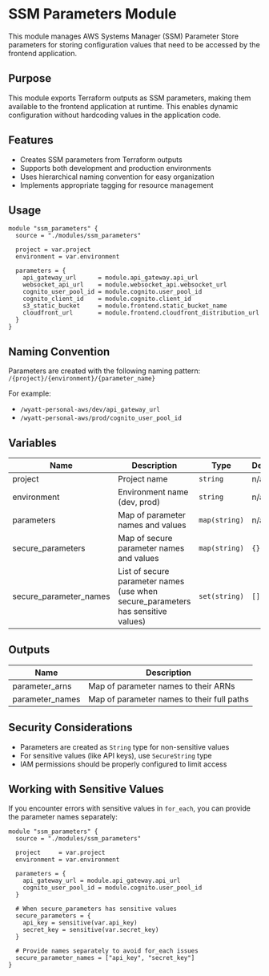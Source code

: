 # SSM Parameters Module

This module manages AWS Systems Manager (SSM) Parameter Store parameters for storing configuration values that need to be accessed by the frontend application.

## Purpose

This module exports Terraform outputs as SSM parameters, making them available to the frontend application at runtime. This enables dynamic configuration without hardcoding values in the application code.

## Features

- Creates SSM parameters from Terraform outputs
- Supports both development and production environments
- Uses hierarchical naming convention for easy organization
- Implements appropriate tagging for resource management

## Usage

```hcl
module "ssm_parameters" {
  source = "./modules/ssm_parameters"

  project = var.project
  environment = var.environment

  parameters = {
    api_gateway_url      = module.api_gateway.api_url
    websocket_api_url    = module.websocket_api.websocket_url
    cognito_user_pool_id = module.cognito.user_pool_id
    cognito_client_id    = module.cognito.client_id
    s3_static_bucket     = module.frontend.static_bucket_name
    cloudfront_url       = module.frontend.cloudfront_distribution_url
  }
}
```

## Naming Convention

Parameters are created with the following naming pattern:
`/{project}/{environment}/{parameter_name}`

For example:
- `/wyatt-personal-aws/dev/api_gateway_url`
- `/wyatt-personal-aws/prod/cognito_user_pool_id`

## Variables

| Name | Description | Type | Default | Required |
|------|-------------|------|---------|----------|
| project | Project name | `string` | n/a | yes |
| environment | Environment name (dev, prod) | `string` | n/a | yes |
| parameters | Map of parameter names and values | `map(string)` | n/a | yes |
| secure_parameters | Map of secure parameter names and values | `map(string)` | `{}` | no |
| secure_parameter_names | List of secure parameter names (use when secure_parameters has sensitive values) | `set(string)` | `[]` | no |

## Outputs

| Name | Description |
|------|-------------|
| parameter_arns | Map of parameter names to their ARNs |
| parameter_names | Map of parameter names to their full paths |

## Security Considerations

- Parameters are created as `String` type for non-sensitive values
- For sensitive values (like API keys), use `SecureString` type
- IAM permissions should be properly configured to limit access

## Working with Sensitive Values

If you encounter errors with sensitive values in `for_each`, you can provide the parameter names separately:

```hcl
module "ssm_parameters" {
  source = "./modules/ssm_parameters"

  project     = var.project
  environment = var.environment

  parameters = {
    api_gateway_url = module.api_gateway.api_url
    cognito_user_pool_id = module.cognito.user_pool_id
  }

  # When secure_parameters has sensitive values
  secure_parameters = {
    api_key = sensitive(var.api_key)
    secret_key = sensitive(var.secret_key)
  }

  # Provide names separately to avoid for_each issues
  secure_parameter_names = ["api_key", "secret_key"]
}
```
